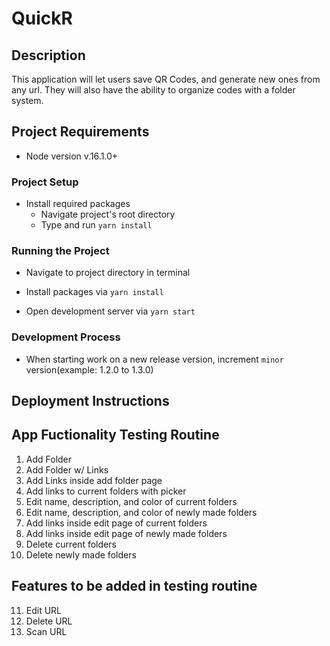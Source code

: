 # QuickR

## Description
This application will let users save QR Codes, and generate new ones from any url. They will also have the ability to organize codes with a folder system.

## Project Requirements

- Node version v.16.1.0+

### Project Setup

- Install required packages
    - Navigate project's root directory
    - Type and run `yarn install`

### Running the Project

- Navigate to project directory in terminal

- Install packages via `yarn install`

- Open development server via `yarn start`

### Development Process

- When starting work on a new release version, increment `minor` version(example: 1.2.0 to 1.3.0)

## Deployment Instructions

## App Fuctionality Testing Routine
1. Add Folder 
2. Add Folder w/ Links
3. Add Links inside add folder page
4. Add links to current folders with picker 
5. Edit name, description, and color of current folders
6. Edit name, description, and color of newly made folders
7. Add links inside edit page of current folders
8. Add links inside edit page of newly made folders
9. Delete current folders
10. Delete newly made folders 


## Features to be added in testing routine
11. Edit URL
12. Delete URL
13. Scan URL







